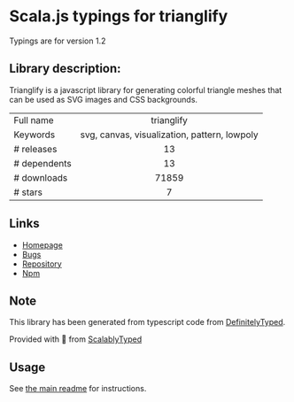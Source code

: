 
# Scala.js typings for trianglify

Typings are for version 1.2

## Library description:
Trianglify is a javascript library for generating colorful triangle meshes that can be used as SVG images and CSS backgrounds.

|                    |                 |
| ------------------ | :-------------: |
| Full name          | trianglify |
| Keywords           | svg, canvas, visualization, pattern, lowpoly |
| # releases         | 13 |
| # dependents       | 13 |
| # downloads        | 71859 |
| # stars            | 7 |

## Links
- [Homepage](https://github.com/qrohlf/trianglify)
- [Bugs](https://github.com/qrohlf/trianglify/issues)
- [Repository](https://github.com/qrohlf/trianglify)
- [Npm](https://www.npmjs.com/package/trianglify)
    


## Note
This library has been generated from typescript code from [DefinitelyTyped](https://definitelytyped.org).

Provided with :purple_heart: from [ScalablyTyped](https://github.com/oyvindberg/ScalablyTyped)

## Usage
See [the main readme](../../readme.md) for instructions.


